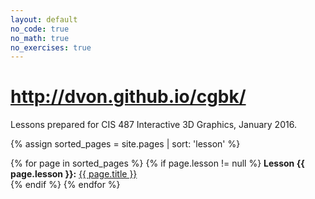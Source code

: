 ```yaml
---
layout: default
no_code: true
no_math: true
no_exercises: true
---
```


# http://dvon.github.io/cgbk/

Lessons prepared for CIS 487 Interactive 3D Graphics, January
2016.

{% assign sorted_pages = site.pages | sort: 'lesson' %}

<p>
{% for page in sorted_pages %}
{% if page.lesson != null %}
<strong>Lesson {{ page.lesson }}:</strong>
<a href="{{ site.baseurl }}{{ page.url }}">{{ page.title }}</a><br />
{% endif %}
{% endfor %}
</p>
